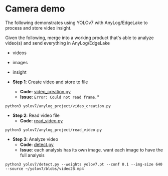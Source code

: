 # Camera demo 

The following demonstrates using YOLOv7 with AnyLog/EdgeLake to process and store video insight.  

Given the following, merge into a working product that's able to analyze video(s) and send everything in AnyLog/EdgeLake
* videos
* images 
* insight

* **Step 1**: Create video and store to file 
  * **Code**: [video_creation.py](video_creation.py)
  * **Issue**: `Error: Could not read frame.`* 
```shell
python3 yolov7/anylog_project/video_creation.py  
```
  
* **Step 2**: Read video file
  * **Code**: [read_video.py](read_video.py)
```shell
python3 yolov7/anylog_project/read_video.py
```

* **Step 3**: Analyze video
  * **Code**: [detect.py](../detect.py)
  * **Issue**: each analysis has its own image. want each image to have the full analysis 
```shell
python3 yolov7/detect.py --weights yolov7.pt --conf 0.1 --img-size 640 --source ~/yolov7/blobs/video2B.mp4 
```
  

